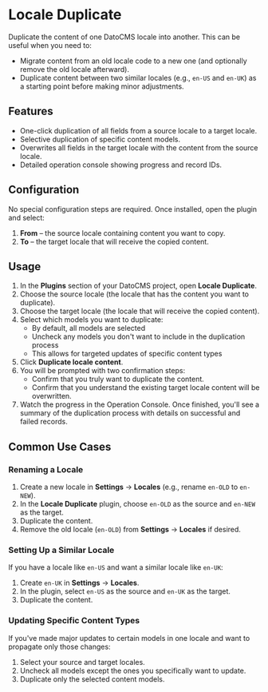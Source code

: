 # Locale Duplicate

Duplicate the content of one DatoCMS locale into another. This can be useful when you need to:

- Migrate content from an old locale code to a new one (and optionally remove the old locale afterward).
- Duplicate content between two similar locales (e.g., `en-US` and `en-UK`) as a starting point before making minor adjustments.

## Features

- One-click duplication of all fields from a source locale to a target locale.
- Selective duplication of specific content models.
- Overwrites all fields in the target locale with the content from the source locale.
- Detailed operation console showing progress and record IDs.

## Configuration

No special configuration steps are required. Once installed, open the plugin and select:

1. **From** – the source locale containing content you want to copy.
2. **To** – the target locale that will receive the copied content.

## Usage

1. In the **Plugins** section of your DatoCMS project, open **Locale Duplicate**.
2. Choose the source locale (the locale that has the content you want to duplicate).
3. Choose the target locale (the locale that will receive the copied content).
4. Select which models you want to duplicate:
   - By default, all models are selected
   - Uncheck any models you don't want to include in the duplication process
   - This allows for targeted updates of specific content types
5. Click **Duplicate locale content**.
6. You will be prompted with two confirmation steps:
   - Confirm that you truly want to duplicate the content.
   - Confirm that you understand the existing target locale content will be overwritten.
7. Watch the progress in the Operation Console. Once finished, you'll see a summary of the duplication process with details on successful and failed records.

## Common Use Cases

### Renaming a Locale

1. Create a new locale in **Settings** → **Locales** (e.g., rename `en-OLD` to `en-NEW`).
2. In the **Locale Duplicate** plugin, choose `en-OLD` as the source and `en-NEW` as the target.
3. Duplicate the content.
4. Remove the old locale (`en-OLD`) from **Settings** → **Locales** if desired.

### Setting Up a Similar Locale

If you have a locale like `en-US` and want a similar locale like `en-UK`:

1. Create `en-UK` in **Settings** → **Locales**.
2. In the plugin, select `en-US` as the source and `en-UK` as the target.
3. Duplicate the content.

### Updating Specific Content Types

If you've made major updates to certain models in one locale and want to propagate only those changes:

1. Select your source and target locales.
2. Uncheck all models except the ones you specifically want to update.
3. Duplicate only the selected content models.
